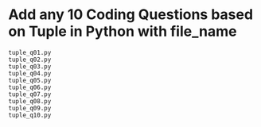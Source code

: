 # Add any 10 Coding Questions based on Tuple in Python with file_name

```
tuple_q01.py
tuple_q02.py
tuple_q03.py
tuple_q04.py
tuple_q05.py
tuple_q06.py
tuple_q07.py
tuple_q08.py
tuple_q09.py
tuple_q10.py
```